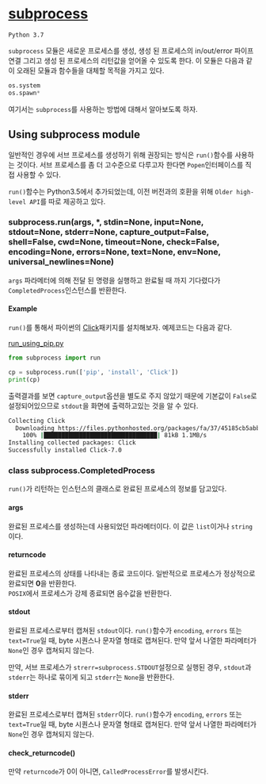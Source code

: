 # [subprocess](https://docs.python.org/2/library/subprocess.html#module-subprocess)

`Python 3.7`

`subprocess` 모듈은 새로운 프로세스를 생성, 생성 된 프로세스의 in/out/error 파이프 연결 그리고 생성 된 프로세스의 리턴값을 얻어올 수 있도록 한다. 이 모듈은 다음과 같이 오래된 모듈과 함수들을 대체할 목적을 가지고 있다. 

```python
os.system
os.spawn*
```

여기서는 `subprocess`를 사용하는 방법에 대해서 알아보도록 하자.  

## Using subprocess module

일반적인 경우에 서브 프로세스를 생성하기 위해 권장되는 방식은 `run()`함수를 사용하는 것이다. 서브 프로세스를 좀 더 고수준으로 다루고자 한다면 `Popen`인터페이스를 직접 사용할 수 있다.  

`run()`함수는 Python3.5에서 추가되었는데, 이전 버전과의 호환을 위해 `Older high-level API`를 따로 제공하고 있다.   

### subprocess.run(args, *, stdin=None, input=None, stdout=None, stderr=None, capture_output=False, shell=False, cwd=None, timeout=None, check=False, encoding=None, errors=None, text=None, env=None, universal_newlines=None)

`args` 파라메터에 의해 전달 된 명령을 실행하고 완료될 때 까지 기다렸다가 `CompletedProcess`인스턴스를 반환한다. 

#### Example

`run()`를 통해서 파이썬의 [Click](https://click.palletsprojects.com/en/7.x/)패키지를 설치해보자. 예제코드는 다음과 같다.

[run_using_pip.py](./run_using_pip.py)
```python
from subprocess import run

cp = subprocess.run(['pip', 'install', 'Click'])
print(cp)
```

출력결과를 보면 `capture_output`옵션을 별도로 주지 않았기 때문에 기본값이 `False`로 설정되어있으므로 `stdout`을 화면에 출력하고있는 것을 알 수 있다.  

```sh
Collecting Click
  Downloading https://files.pythonhosted.org/packages/fa/37/45185cb5abbc30d7257104c434fe0b07e5a195a6847506c074527aa599ec/Click-7.0-py2.py3-none-any.whl (81kB)
    100% |████████████████████████████████| 81kB 1.1MB/s
Installing collected packages: Click
Successfully installed Click-7.0
```

### class subprocess.CompletedProcess

`run()`가 리턴하는 인스턴스의 클래스로 완료된 프로세스의 정보를 담고있다. 

#### args

완료된 프로세스를 생성하는데 사용되었던 파라메터이다. 이 값은 `list`이거나 `string`이다. 

#### returncode

완료된 프로세스의 상태를 나타내는 종료 코드이다. 일반적으로 프로세스가 정상적으로 완료되면 **0**을 반환한다.  
`POSIX`에서 프로세스가 강제 종료되면 음수값을 반환한다. 

#### stdout

완료된 프로세스로부터 캡쳐된 `stdout`이다. `run()`함수가 `encoding`, `errors` 또는 `text=True`일 때, byte 시퀀스나 문자열 형태로 캡쳐된다. 만약 앞서 나열한 파라메터가 `None`인 경우 캡쳐되지 않는다. 

만약, 서브 프로세스가 `strerr=subprocess.STDOUT`설정으로 실행된 경우, `stdout`과 `stderr`는 하나로 묶이게 되고 `stderr`는 `None`을 반환한다. 

#### stderr

완료된 프로세스로부터 캡쳐된 `stderr`이다.  `run()`함수가 `encoding`, `errors` 또는 `text=True`일 때, byte 시퀀스나 문자열 형태로 캡쳐된다. 만약 앞서 나열한 파라메터가 `None`인 경우 캡쳐되지 않는다. 

#### check_returncode()

만약 `returncode`가 0이 아니면, `CalledProcessError`를 발생시킨다. 